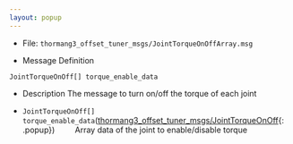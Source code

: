 ```yaml
---
layout: popup
---
```


- File: `thormang3_offset_tuner_msgs/JointTorqueOnOffArray.msg`

- Message Definition
 ```
 JointTorqueOnOff[] torque_enable_data
 ```

- Description
The message to turn on/off the torque of each joint

* `JointTorqueOnOff[] torque_enable_data`([thormang3_offset_tuner_msgs/JointTorqueOnOff]{: .popup})
&emsp;&emsp; Array data of the joint to enable/disable torque

[thormang3_offset_tuner_msgs/JointTorqueOnOff]: /docs/en/popup/JointTorqueOnOff.msg/

